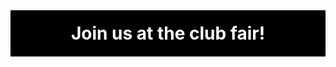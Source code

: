 <h1 class="display-3" style="color: white; background-color: black; margin: 0; padding: 20px; text-align: center">
    Join us at the club fair!
</h1>